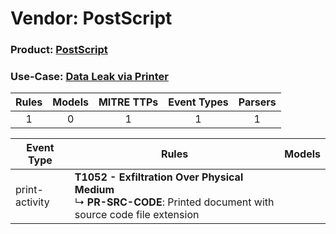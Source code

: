 Vendor: PostScript
==================
### Product: [PostScript](../ds_postscript_postscript.md)
### Use-Case: [Data Leak via Printer](../../../../UseCases/uc_data_leak_via_printer.md)

| Rules | Models | MITRE TTPs | Event Types | Parsers |
|:-----:|:------:|:----------:|:-----------:|:-------:|
|   1   |   0    |     1      |      1      |    1    |

| Event Type     | Rules                                                                                                                       | Models |
| -------------- | --------------------------------------------------------------------------------------------------------------------------- | ------ |
| print-activity | <b>T1052 - Exfiltration Over Physical Medium</b><br> ↳ <b>PR-SRC-CODE</b>: Printed document with source code file extension |        |
